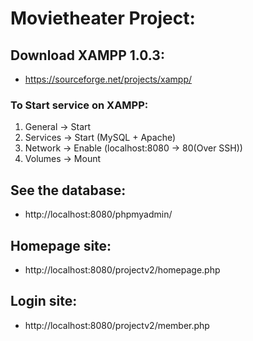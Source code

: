 # Movietheater Project:

## Download XAMPP 1.0.3:
- https://sourceforge.net/projects/xampp/

### To Start service on XAMPP:
1. General -> Start
2. Services -> Start (MySQL + Apache) 
3. Network -> Enable (localhost:8080 -> 80(Over SSH))
4. Volumes -> Mount

## See the database:
- http://localhost:8080/phpmyadmin/

## Homepage site:
- http://localhost:8080/projectv2/homepage.php

## Login site:
- http://localhost:8080/projectv2/member.php
